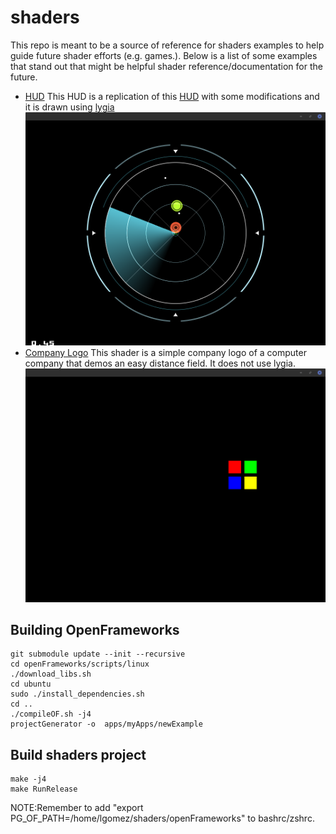# shaders
This repo is meant to be a source of reference for shaders examples to help guide future shader efforts (e.g. games.). Below is a list of some examples that stand out that might be helpful shader reference/documentation for the future.
- [HUD](shaders/examples/bin/data/shadersGL2/hud_lygia.frag)
This HUD is a replication of this [HUD](https://www.shadertoy.com/view/4s2SRt) with some modifications and it is drawn using [lygia](https://lygia.xyz/)
![lygia hud](images/lygia_hud.png)
- [Company Logo](shaders/examples/bin/data/shadersGL2/polar_shape_polygon.frag)
This shader is a simple company logo of a computer company that demos an easy distance field. It does not use lygia.
![Computer Company Logo](images/company_logo.png)

## Building OpenFrameworks
```
git submodule update --init --recursive
cd openFrameworks/scripts/linux
./download_libs.sh
cd ubuntu
sudo ./install_dependencies.sh
cd ..
./compileOF.sh -j4
projectGenerator -o  apps/myApps/newExample
```

## Build shaders project
```
make -j4
make RunRelease
```


NOTE:Remember to add "export PG_OF_PATH=/home/lgomez/shaders/openFrameworks" to bashrc/zshrc.
